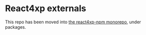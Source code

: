# React4xp externals

This repo has been moved into [the react4xp-npm monorepo](https://github.com/enonic/react4xp-npm), under packages.